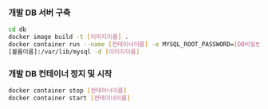 ### 개발 DB 서버 구축

```bash
cd db
docker image build -t [이미지이름] .
docker container run --name [컨테이너이름] -e MYSQL_ROOT_PASSWORD=[DB비밀번호] -p 3306:3306 -v 
[볼륨이름]:/var/lib/mysql -d [이미지이름]
```

### 개발 DB 컨테이너 정지 및 시작

```bash
docker container stop [컨테이너이름]
docker container start [컨테이너이름]
```
